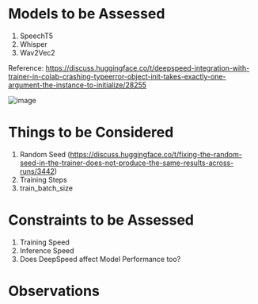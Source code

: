 # Models to be Assessed

1. SpeechT5
2. Whisper
3. Wav2Vec2

Reference: https://discuss.huggingface.co/t/deepspeed-integration-with-trainer-in-colab-crashing-typeerror-object-init-takes-exactly-one-argument-the-instance-to-initialize/28255

![image](https://github.com/DrishtiShrrrma/deepspeed-huggingface/assets/129742046/431c3494-2122-4d5a-9d1e-6ee49cb6c214)


# Things to be Considered

1. Random Seed (https://discuss.huggingface.co/t/fixing-the-random-seed-in-the-trainer-does-not-produce-the-same-results-across-runs/3442)
2. Training Steps
3. train_batch_size

# Constraints to be Assessed

1. Training Speed
2. Inference Speed
3. Does DeepSpeed affect Model Performance too?

# Observations

